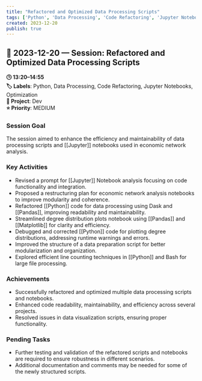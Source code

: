 ```yaml
---
title: "Refactored and Optimized Data Processing Scripts"
tags: ['Python', 'Data Processing', 'Code Refactoring', 'Jupyter Notebooks', 'Optimization']
created: 2023-12-20
publish: true
---
```


## 📅 2023-12-20 — Session: Refactored and Optimized Data Processing Scripts

**🕒 13:20–14:55**  
**🏷️ Labels**: Python, Data Processing, Code Refactoring, Jupyter Notebooks, Optimization  
**📂 Project**: Dev  
**⭐ Priority**: MEDIUM  


### Session Goal
The session aimed to enhance the efficiency and maintainability of data processing scripts and [[Jupyter]] notebooks used in economic network analysis.

### Key Activities
- Revised a prompt for [[Jupyter]] Notebook analysis focusing on code functionality and integration.
- Proposed a restructuring plan for economic network analysis notebooks to improve modularity and coherence.
- Refactored [[Python]] code for data processing using Dask and [[Pandas]], improving readability and maintainability.
- Streamlined degree distribution plots notebook using [[Pandas]] and [[Matplotlib]] for clarity and efficiency.
- Debugged and corrected [[Python]] code for plotting degree distributions, addressing runtime warnings and errors.
- Improved the structure of a data preparation script for better modularization and organization.
- Explored efficient line counting techniques in [[Python]] and Bash for large file processing.

### Achievements
- Successfully refactored and optimized multiple data processing scripts and notebooks.
- Enhanced code readability, maintainability, and efficiency across several projects.
- Resolved issues in data visualization scripts, ensuring proper functionality.

### Pending Tasks
- Further testing and validation of the refactored scripts and notebooks are required to ensure robustness in different scenarios.
- Additional documentation and comments may be needed for some of the newly structured scripts.
